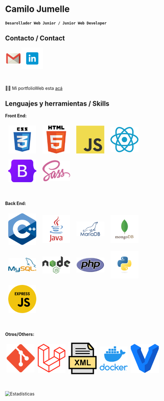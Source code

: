 # Camilo Jumelle

**` Desarollador Web Junior / Junior Web Developer `**

## Contacto / Contact

<div style="display: flex; align-items: center; margin-bottom: 50px;">
  <a href="mailto:jumellecamilo@gmail.com"><img src="assets/images/gmail.png" alt="Gmail" height="40"/></a>
  <a href="https://www.linkedin.com/in/jumelle-camilo/"><img src="assets/images/linkedin.png" alt="LinkedIn" width="70"/></a>
</div>

👨‍💻 Mi portfolioWeb esta [acá](https://jumelle-camilo.netlify.app)

## Lenguajes y herramientas / Skills

**Front End:**

<div style="display: flex; align-items: center; margin-bottom: 50px; flex-wrap: wrap; ">
  <img src="assets/images/css.png" alt="CSS3" width="40" style="flex: 0 1 18%; margin: 10px;"/>
  <img src="assets/images/HTML5.png" alt="HTML5" width="40" style="flex: 0 1 18%; margin: 10px;"/>
  <img src="assets/images/javaScript.png" alt="JavaScript" width="40" style="flex: 0 1 18%; margin: 10px;"/>
  <img src="assets/images/react.png" alt="React" width="40" style="flex: 0 1 18%; margin: 10px;"/>
  <img src="assets/images/bootstrap.png" alt="Bootstrap" width="40" style="flex: 0 1 18%; margin: 10px;"/>
  <img src="assets/images/sass.png" alt="sass" width="40" style="flex: 0 1 18%; margin: 10px;"/>
</div>

**Back End:**

<div style="display: flex; align-items: center; margin-bottom: 50px; flex-wrap: wrap; ">
  <img src="assets/images/cpp.png" alt="C++" width="40" style="flex: 0 1 18%; margin: 10px;"/>
  <img src="assets/images/java.png" alt="Java" width="40" style="flex: 0 1 18%; margin: 10px;"/>
  <img src="assets/images/mariadb.png" alt="MariaDB" width="40" style="flex: 0 1 18%; margin: 10px;"/>
  <img src="assets/images/mongodb.png" alt="MongoDB" width="40" style="flex: 0 1 18%; margin: 10px;"/>
  <img src="assets/images/mysql.png" alt="MySQL" width="40" style="flex: 0 1 18%; margin: 10px;"/>
  <img src="assets/images/node-js.png" alt="NodeJS" width="40" style="flex: 0 1 18%; margin: 10px;"/>
  <img src="assets/images/PHP.png" alt="PHP" width="40" style="flex: 0 1 18%; margin: 10px;"/>
  <img src="assets/images/python.png" alt="Python" width="40" style="flex: 0 1 18%; margin: 10px;"/>
  <img src="assets/images/express-js.png" alt="ExpresJS" width="40" style="flex: 0 1 18%; margin: 10px;"/>
</div>

**Otros/Others:**

<div style="display: flex; align-items: center; margin-bottom: 50px; flex-wrap: wrap; ">
  <img src="assets/images/git.png" alt="Git" width="40"style="flex: 0 1 18%; margin: 5px;"/>
  <img src="assets/images/Laravel.png" alt="Laravel" width="40"style="flex: 0 1 18%; margin: 5px;"/>
  <img src="assets/images/xml.png" alt="xml" width="40"style="flex: 0 1 18%; margin: 5px;"/>
  <img src="assets/images/docker.png" alt="Docker" width="40"style="flex: 0 1 18%; margin: 5px;"/>
  <img src="assets/images/vagrant.png" alt="Vagrant" width="40"style="flex: 0 1 18%; margin: 5px;"/>
</div>

![Estadísticas](https://github-readme-stats.vercel.app/api/top-langs?username=jumellecl&show_icons=true&theme=dark&title_color=ebe5e5&text_color=c0b4b4&bg_color=755757&hide_border=true&locale=en&layout=compact)
